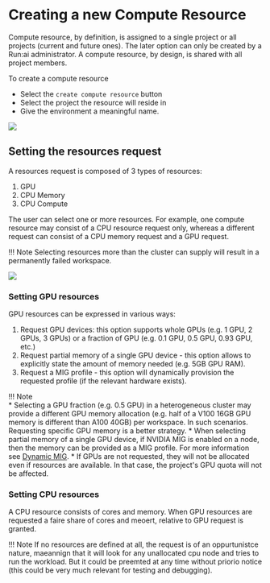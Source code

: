 # Creating a new Compute Resource

Compute resource, by definition, is assigned to a single project or all projects (current and future ones). The later option can only be created by a Run:ai administrator. A compute resource, by design, is shared with all project members.

To create a compute resource

* Select the `create compute resource` button
* Select the project the resource will reside in
* Give the environment a meaningful name.

![](img/env-proj-select.png)

## Setting the resources request

A resources request is composed of 3 types of resources:

1. GPU
2. CPU Memory
3. CPU Compute

The user can select one or more resources. For example, one compute resource may consist of a CPU resource request only, whereas a different request can consist of a CPU memory request and a GPU request.

!!! Note 
    Selecting resources more than the cluster can supply will result in a permanently failed workspace.

![](img/compute-resource-create.png)


### Setting GPU resources

GPU resources can be expressed in various ways:

1. Request GPU devices: this option supports whole GPUs (e.g. 1 GPU, 2 GPUs, 3 GPUs) or a fraction of GPU (e.g. 0.1 GPU, 0.5 GPU, 0.93 GPU, etc.) 
2. Request partial memory of a single GPU device - this option allows to explicitly state the amount of memory needed (e.g. 5GB GPU RAM). 
3. Request a MIG profile - this option will dynamically provision the requested profile (if the relevant hardware exists). 

!!! Note  
    * Selecting a GPU fraction (e.g. 0.5 GPU) in a heterogeneous cluster may provide a different GPU memory allocation (e.g. half of a V100 16GB GPU memory is different than A100 40GB) per workspace. In such scenarios. Requesting specific GPU memory is a better strategy.
    * When selecting partial memory of a single GPU device, if NVIDIA MIG is enabled on a node, then the memory can be provided as a MIG profile. For more information see [Dynamic MIG](../../../../scheduling/fractions.md#dynamic-mig). 
    * If GPUs are not requested, they will not be allocated even if resources are available. In that case, the project's GPU quota will not be affected.

### Setting CPU resources

A CPU resource consists of cores and memory. When GPU resources are requested a faire share of cores and meoert, relative to GPU request is granted.

!!! Note
    If no resources are defined at all, the request is of an oppurtunistce nature, maeannign that it will look for any unallocated cpu node and tries to run the workload. But it could be preemted at any time without priorio notice (this could be very much relevant for testing and debugging).
